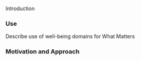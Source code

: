 
Introduction

### Use

Describe use of well-being domains for What Matters

### Motivation and Approach
